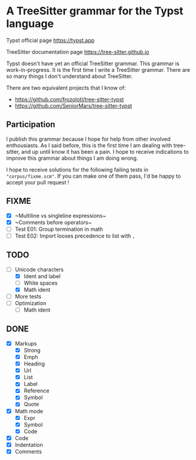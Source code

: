 # A TreeSitter grammar for the Typst language

Typst official page https://typst.app

TreeSitter documentation page https://tree-sitter.github.io

Typst doesn't have yet an official TreeSitter grammar. This grammar is work-in-progress. It is the first time I write a TreeSitter grammar. There are so many things I don't understand about TreeSitter.

There are two equivalent projects that I know of:

- https://github.com/frozolotl/tree-sitter-typst
- https://github.com/SeniorMars/tree-sitter-typst

## Participation

I publish this grammar because I hope for help from other involved enthousiasts. As I said before, this is the first time I am dealing with tree-sitter, and up until know it has been a pain. I hope to receive indications to improve this grammar about things I am doing wrong.

I hope to receive solutions for the following failing tests in `"corpus/fixme.scm"`. If you can make one of them pass, I'd be happy to accept your pull request !

## FIXME

- [X] ~Multiline vs singleline expressions~
- [X] ~Comments before operators~
- [ ] Test E01: Group termination in math
- [ ] Test E02: Import looses precedence to list with `,`

## TODO

- [ ] Unicode characters
  - [X] Ident and label
  - [ ] White spaces
  - [X] Math ident
- [ ] More tests
- [ ] Optimization
  - [ ] Math ident

## DONE

- [X] Markups
  - [X] Strong
  - [X] Emph
  - [X] Heading
  - [X] Url
  - [X] List
  - [X] Label
  - [X] Reference
  - [X] Symbol
  - [X] Quote
- [X] Math mode
  - [X] Expr
  - [X] Symbol
  - [X] Code
- [X] Code
- [X] Indentation
- [X] Comments
